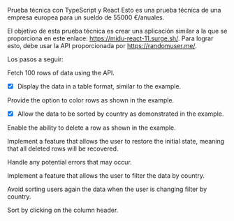 Prueba técnica con TypeScript y React
Esto es una prueba técnica de una empresa europea para un sueldo de 55000 €/anuales.

El objetivo de esta prueba técnica es crear una aplicación similar a la que se proporciona en este enlace: https://midu-react-11.surge.sh/. Para lograr esto, debe usar la API proporcionada por https://randomuser.me/.

Los pasos a seguir:

Fetch 100 rows of data using the API.
- [x] Display the data in a table format, similar to the example.

Provide the option to color rows as shown in the example. 
- [x] Allow the data to be sorted by country as demonstrated in the example.

Enable the ability to delete a row as shown in the example.

Implement a feature that allows the user to restore the initial state, meaning that all deleted rows will be recovered.

Handle any potential errors that may occur.

Implement a feature that allows the user to filter the data by country.

Avoid sorting users again the data when the user is changing filter by country.

Sort by clicking on the column header.
